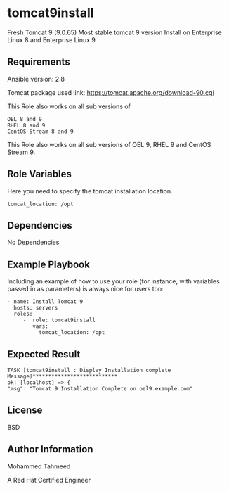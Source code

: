 tomcat9install
=========

Fresh Tomcat 9 (9.0.65) Most stable tomcat 9 version Install on Enterprise Linux 8 and Enterprise Linux 9

Requirements
------------

Ansible version: 2.8

Tomcat package used link: https://tomcat.apache.org/download-90.cgi

This Role also works on all sub versions of

    OEL 8 and 9
    RHEL 8 and 9
    CentOS Stream 8 and 9

This Role also works on all sub versions of OEL 9, RHEL 9 and CentOS Stream 9.

Role Variables
--------------

Here you need to specify the tomcat installation location.

    tomcat_location: /opt

Dependencies
------------
No Dependencies

Example Playbook
----------------

Including an example of how to use your role (for instance, with variables passed in as parameters) is always nice for users too:

    - name: Install Tomcat 9
      hosts: servers
      roles:
         -  role: tomcat9install
            vars:
              tomcat_location: /opt
              
Expected Result
---------------

    TASK [tomcat9install : Display Installation complete Message]***************************
    ok: [localhost] => {
    "msg": "Tomcat 9 Installation Complete on oel9.example.com"

License
-------

BSD

Author Information
------------------

Mohammed Tahmeed

A Red Hat Certified Engineer
